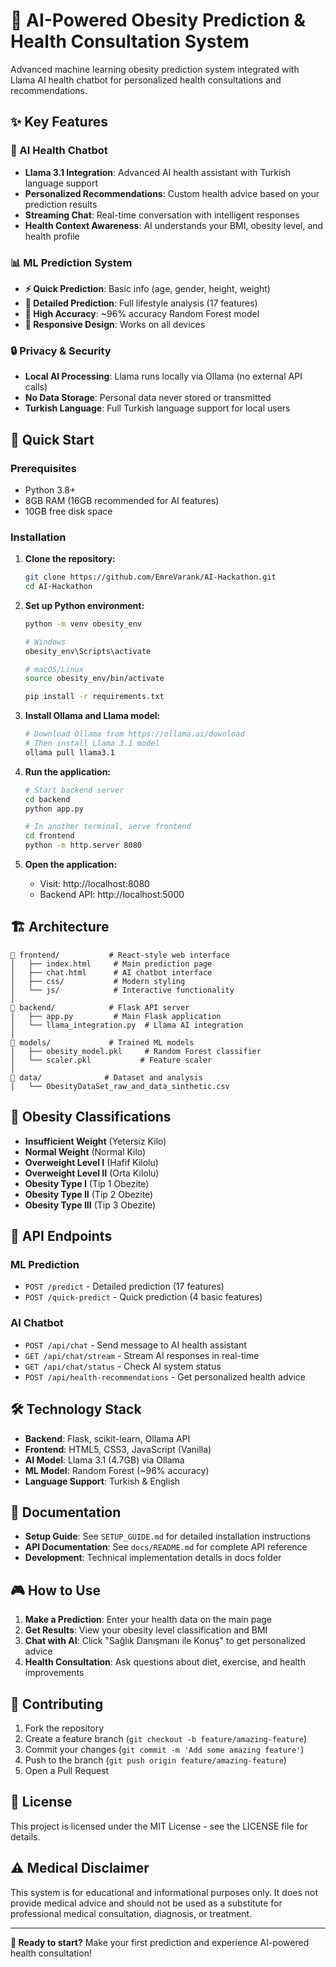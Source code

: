 # 🏥 AI-Powered Obesity Prediction & Health Consultation System

Advanced machine learning obesity prediction system integrated with Llama AI health chatbot for personalized health consultations and recommendations.

## ✨ Key Features

### 🤖 AI Health Chatbot
- **Llama 3.1 Integration**: Advanced AI health assistant with Turkish language support
- **Personalized Recommendations**: Custom health advice based on your prediction results
- **Streaming Chat**: Real-time conversation with intelligent responses
- **Health Context Awareness**: AI understands your BMI, obesity level, and health profile

### 📊 ML Prediction System
- **⚡ Quick Prediction**: Basic info (age, gender, height, weight)
- **🎯 Detailed Prediction**: Full lifestyle analysis (17 features)
- **🔬 High Accuracy**: ~96% accuracy Random Forest model
- **📱 Responsive Design**: Works on all devices

### 🔒 Privacy & Security
- **Local AI Processing**: Llama runs locally via Ollama (no external API calls)
- **No Data Storage**: Personal data never stored or transmitted
- **Turkish Language**: Full Turkish language support for local users

## 🚀 Quick Start

### Prerequisites
- Python 3.8+
- 8GB RAM (16GB recommended for AI features)
- 10GB free disk space

### Installation

1. **Clone the repository:**
   ```bash
   git clone https://github.com/EmreVarank/AI-Hackathon.git
   cd AI-Hackathon
   ```

2. **Set up Python environment:**
   ```bash
   python -m venv obesity_env
   
   # Windows
   obesity_env\Scripts\activate
   
   # macOS/Linux  
   source obesity_env/bin/activate
   
   pip install -r requirements.txt
   ```

3. **Install Ollama and Llama model:**
   ```bash
   # Download Ollama from https://ollama.ai/download
   # Then install Llama 3.1 model
   ollama pull llama3.1
   ```

4. **Run the application:**
   ```bash
   # Start backend server
   cd backend
   python app.py
   
   # In another terminal, serve frontend
   cd frontend
   python -m http.server 8080
   ```

5. **Open the application:**
   - Visit: http://localhost:8080
   - Backend API: http://localhost:5000

## 🏗️ Architecture

```
📁 frontend/           # React-style web interface
│   ├── index.html     # Main prediction page
│   ├── chat.html      # AI chatbot interface
│   ├── css/           # Modern styling
│   └── js/            # Interactive functionality
│
📁 backend/            # Flask API server
│   ├── app.py         # Main Flask application
│   └── llama_integration.py  # Llama AI integration
│
📁 models/             # Trained ML models
│   ├── obesity_model.pkl     # Random Forest classifier
│   └── scaler.pkl           # Feature scaler
│
📁 data/              # Dataset and analysis
│   └── ObesityDataSet_raw_and_data_sinthetic.csv
```

## 🎯 Obesity Classifications

- **Insufficient Weight** (Yetersiz Kilo)
- **Normal Weight** (Normal Kilo)  
- **Overweight Level I** (Hafif Kilolu)
- **Overweight Level II** (Orta Kilolu)
- **Obesity Type I** (Tip 1 Obezite)
- **Obesity Type II** (Tip 2 Obezite) 
- **Obesity Type III** (Tip 3 Obezite)

## 🔗 API Endpoints

### ML Prediction
- `POST /predict` - Detailed prediction (17 features)
- `POST /quick-predict` - Quick prediction (4 basic features)

### AI Chatbot
- `POST /api/chat` - Send message to AI health assistant
- `GET /api/chat/stream` - Stream AI responses in real-time
- `GET /api/chat/status` - Check AI system status
- `POST /api/health-recommendations` - Get personalized health advice

## 🛠️ Technology Stack

- **Backend**: Flask, scikit-learn, Ollama API
- **Frontend**: HTML5, CSS3, JavaScript (Vanilla)
- **AI Model**: Llama 3.1 (4.7GB) via Ollama
- **ML Model**: Random Forest (~96% accuracy)
- **Language Support**: Turkish & English

## 📖 Documentation

- **Setup Guide**: See `SETUP_GUIDE.md` for detailed installation instructions
- **API Documentation**: See `docs/README.md` for complete API reference
- **Development**: Technical implementation details in docs folder

## 🎮 How to Use

1. **Make a Prediction**: Enter your health data on the main page
2. **Get Results**: View your obesity level classification and BMI
3. **Chat with AI**: Click "Sağlık Danışmanı ile Konuş" to get personalized advice
4. **Health Consultation**: Ask questions about diet, exercise, and health improvements

## 🤝 Contributing

1. Fork the repository
2. Create a feature branch (`git checkout -b feature/amazing-feature`)
3. Commit your changes (`git commit -m 'Add some amazing feature'`)
4. Push to the branch (`git push origin feature/amazing-feature`)
5. Open a Pull Request

## 📄 License

This project is licensed under the MIT License - see the LICENSE file for details.

## ⚠️ Medical Disclaimer

This system is for educational and informational purposes only. It does not provide medical advice and should not be used as a substitute for professional medical consultation, diagnosis, or treatment.

---

**🎯 Ready to start?** Make your first prediction and experience AI-powered health consultation!